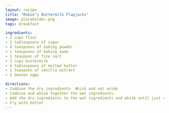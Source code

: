 ```yaml
---
layout: recipe
title: "Robie’s Buttermilk Flapjacks"
image: placeholder.png
tags: breakfast

ingredients:
- 2 cups flour
- 2 tablespoons of sugar
- 4 teaspoons of baking powder
- 1 teaspoons of baking soda
- 1 teaspoon of fine salt
- 2 cups buttermilk
- 4 tablespoons of melted butter
- 1 teaspoon of vanilla extract
- 2 beaten eggs

directions:
- Combine the dry ingredients. Whisk and set aside
- Combine and whisk together the wet ingredients.
- Add the dry ingredients to the wet ingredients and whisk until just combined.
- Fry with butter
---
```


